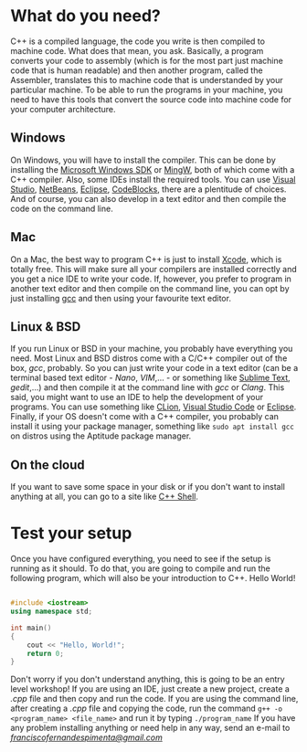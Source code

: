 # What do you need?

C++ is a compiled language, the code you write is then compiled to machine code. What does that mean, you ask. Basically, a program converts your code to assembly (which is for the most part just machine code that is human readable) and then another program, called the Assembler, translates this to machine code that is understanded by your particular machine. To be able to run the programs in your machine, you need to have this tools that convert the source code into machine code for your computer architecture.

## Windows

On Windows, you will have to install the compiler. This can be done by installing the [Microsoft Windows SDK](https://developer.microsoft.com/pt-pt/windows/downloads/windows-10-sdk) or [MingW](http://www.mingw.org/), both of which come with a C++ compiler. Also, some IDEs install the required tools. You can use [Visual Studio](https://www.visualstudio.com/), [NetBeans](https://netbeans.org/features/cpp/), [Eclipse](http://www.eclipse.org/downloads/packages/eclipse-ide-cc-developers/oxygen1a), [CodeBlocks](http://www.codeblocks.org/), there are a plentitude of choices. And of course, you can also develop in a text editor and then compile the code on the command line.

## Mac

On a Mac, the best way to program C++ is just to install [Xcode](https://developer.apple.com/xcode/), which is totally free. This will make sure all your compilers are installed correctly and you get a nice IDE to write your code. If, however, you prefer to program in another text editor and then compile on the command line, you can opt by just installing [gcc](https://gcc.gnu.org/) and then using your favourite text editor.

## Linux & BSD

If you run Linux or BSD in your machine, you probably have everything you need. Most Linux and BSD distros come with a C/C++ compiler out of the box, *gcc*, probably. So you can just write your code in a text editor (can be a terminal based text editor - *Nano*, *VIM*,... - or something like [Sublime Text](https://www.sublimetext.com/), *gedit*,...) and then compile it at the command line with *gcc* or *Clang*.
This said, you might want to use an IDE to help the development of your programs. You can use something like [CLion](https://www.jetbrains.com/clion/), [Visual Studio Code](https://code.visualstudio.com/) or [Eclipse](http://www.eclipse.org/downloads/packages/eclipse-ide-cc-developers/oxygen1a). Finally, if your OS doesn't come with a C++ compiler, you probably can install it using your package manager, something like `sudo apt install gcc` on distros using the Aptitude package manager.

## On the cloud

If you want to save some space in your disk or if you don't want to install anything at all, you can go to a site like [C++ Shell](http://cpp.sh/).

# Test your setup

Once you have configured everything, you need to see if the setup is running as it should. To do that, you are going to compile and run the following program, which will also be your introduction to C++. Hello World!

```c++

#include <iostream>
using namespace std;

int main() 
{
    cout << "Hello, World!";
    return 0;
}

```
Don't worry if you don't understand anything, this is going to be an entry level workshop!
If you are using an IDE, just create a new project, create a *.cpp* file and then copy and run the code.
If you are using the command line, after creating a *.cpp* file and copying the code, run the command ` g++ -o <program_name> <file_name> ` and run it by typing `./program_name`
If you have any problem installing anything or need help in any way, send an e-mail to *franciscofernandespimenta@gmail.com*
